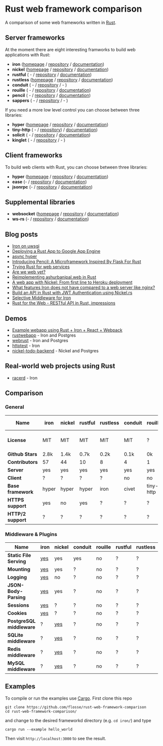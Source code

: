 # Rust web framework comparison

A comparison of some web frameworks written in [Rust](https://rustlang.org).

## Server frameworks

At the moment there are eight interesting framworks to build web applications
with Rust:

- **iron**     ([homepage](http://ironframework.io/) / [repository](https://github.com/iron/iron/)            / [documentation](http://ironframework.io/doc/iron/))
- **nickel**   ([homepage](http://nickel.rs/)        / [repository](https://github.com/nickel-org/nickel.rs/) / [documentation](http://docs.nickel.rs/nickel/))
- **rustful**  ( -                                   / [repository](https://github.com/Ogeon/rustful)         / [documentation](http://ogeon.github.io/docs/rustful/master/rustful/))
- **rustless** ([homepage](http://rustless.org/)     / [repository](https://github.com/rustless/rustless)     / [documentation](http://rustless.org/rustless/doc/rustless/))
- **conduit**  ( -                                   / [repository](https://github.com/conduit-rust/conduit)  / - )
- **rouille**  ( -                                   / [repository](https://github.com/tomaka/rouille)        / [documentation](http://tomaka.github.io/rouille/rouille/index.html))
- **pencil**   ( -                                   / [repository](https://github.com/fengsp/pencil)         / [documentation](http://fengsp.github.io/pencil/))
- **sappers**  ( -                                   / [repository](https://github.com/daogangtang/sappers)   / - )

If you need a more low level control you can choose between three libraries:

- **hyper**     ([homepage](http://hyper.rs/) / [repository](https://github.com/hyperium/hyper)      / [documentation](http://hyper.rs/hyper/hyper/))
- **tiny-http** ( -                           / [repository](https://github.com/frewsxcv/tiny-http)) / [documentation](http://frewsxcv.github.io/tiny-http/tiny_http/index.html))
- **solicit**   ( -                           / [repository](https://github.com/mlalic/solicit)      / [documentation](https://mlalic.github.io/solicit/solicit/index.html))
- **kinglet**   ( -                           / [repository](https://github.com/pyfisch/kinglet)     / - )

## Client frameworks

To build web clients with Rust, you can choose between three libraries:

- **hyper**   ([homepage](http://hyper.rs/) / [repository](https://github.com/hyperium/hyper)          / [documentation](http://hyper.rs/hyper/hyper/))
- **ease**    (-                            / [repository](https://github.com/SimonPersson/ease)       / [documentation](http://simonpersson.github.io/ease/))
- **jsonrpc** (-                            / [repository](https://github.com/apoelstra/rust-jsonrpc/) / [documentation](https://www.wpsoftware.net/rustdoc/jsonrpc/))

## Supplemental libraries

- **websocket** ([homepage](http://cyderize.github.io/rust-websocket/) / [repository](https://github.com/cyderize/rust-websocket) / [documentation](http://cyderize.github.io/rust-websocket/doc/websocket/))
- **ws-rs**     (-                                                     / [repository](https://github.com/housleyjk/ws-rs)         / [documentation](http://housleyjk.github.io/ws-rs/ws))

## Blog posts

- [Iron on uwsgi](http://i.shibe.ml/blog/?id=iron_on_uwsgi)
- [Deploying a Rust App to Google App Engine](http://blog.jecrooks.com/posts/rust-on-appengine.html)
- [async hyper](http://seanmonstar.com/post/141495445652/async-hyper)
- [Introducing Pencil: A Microframework Inspired By Flask For Rust](https://fengsp.github.io/blog/2016/3/introducing-pencil/)
- [Trying Rust for web services](https://blog.wearewizards.io/trying-rust-for-web-services)
- [Are we web yet?](http://arewewebyet.org/)
- [Reimplementing ashurbanipal.web in Rust](http://maniagnosis.crsr.net/2015/07/reimplementing-ashurbanipalweb-in-rust.html)
- [A web app with Nickel: From first line to Heroku deployment](http://blog.thoughtram.io/rust/2015/07/29/a-web-app-with-nickel-from-first-line-to-heroku-deployment.html)
- [What features Iron does not have compared to a web server like nginx?](https://www.reddit.com/r/rust/comments/3t1mze/what_features_iron_does_not_have_compared_to_a/)
- [Build an API in Rust with JWT Authentication using Nickel.rs](https://auth0.com/blog/2015/11/30/build-an-api-in-rust-with-jwt-authentication-using-nickelrs/)
- [Selective Middleware for Iron](http://gregchapple.com/selective-middleware-for-iron/)
- [Rust for the Web - RESTful API in Rust, impressions](https://medium.com/@eugeniyoz/restful-api-in-rust-impressions-63250d611d15)

## Demos

- [Example webapp using Rust + Iron + React + Webpack](https://github.com/cmsd2/rust-iron-react-webpack)
- [rustwebapp](https://github.com/superlogical/rustwebapp) - Iron and Postgres
- [webrust](https://github.com/Keats/webrust) - Iron and Postgres
- [httptest](https://github.com/brson/httptest) - Iron
- [nickel-todo-backend](https://github.com/Ryman/nickel-todo-backend/) - Nickel and Postgres

## Real-world web projects using Rust

- [racerd](https://github.com/jwilm/racerd) - Iron

## Comparison

### General

|                      Name | iron   | nickel  | rustful   | rustless  | conduit | rouille   | hyper  | tiny-http  | solicit | ease  | jsonrpc | websocket |  ws-rs     | kinglet   |  pencil       |  sappers      |
| ------------------------- | ------ | ------- | --------- | --------- | ------- | --------- | ------ | ---------- | ------- | ----- | ------- | --------- |  --------- | --------- |  ------------ |  ------------ |
|               **License** | MIT    | MIT     | MIT       | MIT       | MIT     | ?         | MIT    | Apache 2.0 | MIT     | MIT   | CC0-1.0 | MIT       |  MIT       | MIT       |  BSD-3-Clause |  MIT          |
|          **Github Stars** | 2.8k   | 1.4k    | 0.7k      | 0.2k      | 0.1k    | 0k        | 1.6k   | 0.2k       | 0.2k    | 0.1k  | 0k      | 0.2k      |  0.1k      | 0.1k      |  0.6k         |  0k           |
|          **Contributors** | 57     | 44      | 10        | 8         | 4       | 1         | 95     | 7          | 7       | 2     | 2       | 16        |  2         | 1         |  3            |  0            |
|                **Server** | yes    | yes     | yes       | yes       | yes     | yes       | yes    | yes        | yes     | no    | no      | yes       |  yes       | yes       |  yes          |  yes          |
|                **Client** | ?      | ?       | ?         | ?         | no      | no        | yes    | ?          | yes     | yes   | yes     | yes       |  yes       | no        |  no           |  no           |
|        **Base framework** | hyper  | hyper   | hyper     | iron      | civet   | tiny-http | yes    | yes        | -       | hyper | hyper   | no        |  no        | yes       |  hyper        |  hyper        |
|         **HTTPS support** | yes    | no      | yes       | ?         | ?       | ?         | yes    | yes        | -       | -     | -       | -         |  -         | -         |  ?            |  ?            |
|        **HTTP/2 support** | ?      | ?       | ?         | ?         | ?       | ?         | ?      | ?          | yes     | ?     | ?       | -         |  -         | -         |  ?            |  ?            |

### Middleware & Plugins

|                      Name | iron                                        | nickel                                                | conduit | rouille | rustful   | rustless  | pencil    | sappers   |
| ------------------------- | ------------------------------------------- | ----------------------------------------------------- | ------- | ------- | --------- | --------- | --------- | --------- |
|   **Static File Serving** | [yes](https://github.com/iron/static)       | yes                                                   | yes     | no      | ?         | ?         | yes       | ?         |
|              **Mounting** | [yes](https://github.com/iron/mount)        | yes                                                   | ?       | no      | ?         | ?         | ?         | ?         |
|               **Logging** | [yes](https://github.com/iron/logger)       | no                                                    | ?       | no      | ?         | ?         | yes       | ?         |
|     **JSON-Body-Parsing** | [yes](https://github.com/iron/body-parser)  | yes                                                   | ?       | no      | ?         | ?         | ?         | ?         |
|              **Sessions** | [yes](https://github.com/iron/session)      | ?                                                     | ?       | no      | ?         | ?         | ?         | ?         |
|               **Cookies** | [yes](https://github.com/iron/cookie)       | ?                                                     | ?       | no      | ?         | ?         | ?         | ?         |
| **PostgreSQL middleware** | ?                                           | [yes](https://github.com/nickel-org/nickel-postgres)  | ?       | no      | ?         | ?         | ?         | ?         |
|     **SQLite middleware** | ?                                           | [yes](https://github.com/flosse/nickel-sqlite)        | ?       | no      | ?         | ?         | ?         | ?         |
|      **Redis middleware** | ?                                           | [yes](https://github.com/matthewbentley/nickel-redis) | ?       | no      | ?         | ?         | ?         | ?         |
|      **MySQL middleware** | ?                                           | [yes](https://github.com/zither/nickel-mysql)         | ?       | no      | ?         | ?         | ?         | ?         |

## Examples

To compile or run the examples use [Cargo](https://github.com/rust-lang/cargo).
First clone this repo

    git clone https://github.com/flosse/rust-web-framework-comparison
    cd rust-web-framework-comparison/

and change to the desired frameworkd directory (e.g. `cd iron/`) and type

    cargo run --example hello_world

Then visit `http://localhost:3000` to see the result.

